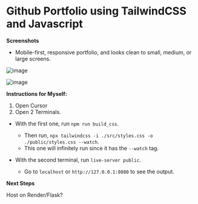 # Github Portfolio using TailwindCSS and Javascript

**Screenshots**

- Mobile-first, responsive portfolio, and looks clean to small, medium, or large screens.

![image](https://github.com/LifeGains/tailwind_css_portfolio/assets/68449363/d0e42d84-4135-47e7-82ca-aa07969ca66e)

![image](https://github.com/LifeGains/tailwind_css_portfolio/assets/68449363/82298626-0a14-499d-a39e-1524cbf40b4f)

**Instructions for Myself:**

1. Open Cursor
2. Open 2 Terminals.

- With the first one, run `npm run build_css`.
	- Then run, `npx tailwindcss -i ./src/styles.css -o ./public/styles.css --watch`.
	- This one will infinitely run since it has the `--watch` tag.

- With the second terminal, run `live-server public`.
	- Go to `localhost` or `http://127.0.0.1:8080` to see the output.

**Next Steps**

Host on Render/Flask?